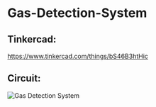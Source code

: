 # Gas-Detection-System

## Tinkercad: 
https://www.tinkercad.com/things/bS46B3htHic

## Circuit:
![Gas Detection System](https://user-images.githubusercontent.com/63101268/98551239-1880e680-22c3-11eb-8395-8950deb6a281.png)


